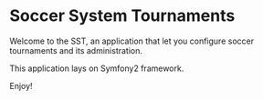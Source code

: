 Soccer System Tournaments
========================

Welcome to the SST, an application that let you configure soccer tournaments
and its administration.

This application lays on Symfony2 framework.

Enjoy!

